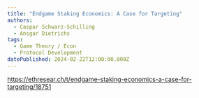 ```yaml
---
title: "Endgame Staking Economics: A Case for Targeting"
authors:
  - Caspar Schwarz-Schilling
  - Ansgar Dietrichs
tags:
  - Game Theory / Econ
  - Protocol Development
datePublished: 2024-02-22T12:00:00.000Z
---
```


<https://ethresear.ch/t/endgame-staking-economics-a-case-for-targeting/18751>
